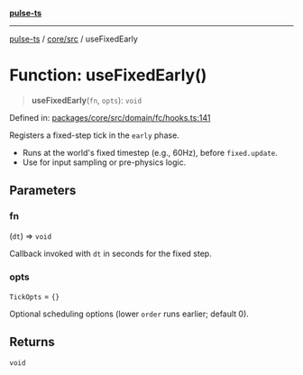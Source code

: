 [**pulse-ts**](../../../README.md)

***

[pulse-ts](../../../README.md) / [core/src](../README.md) / useFixedEarly

# Function: useFixedEarly()

> **useFixedEarly**(`fn`, `opts`): `void`

Defined in: [packages/core/src/domain/fc/hooks.ts:141](https://github.com/jlehett/pulse-ts/blob/a2a18767041a6b69ca4c5f6131d2de266097750e/packages/core/src/domain/fc/hooks.ts#L141)

Registers a fixed-step tick in the `early` phase.

- Runs at the world's fixed timestep (e.g., 60Hz), before `fixed.update`.
- Use for input sampling or pre-physics logic.

## Parameters

### fn

(`dt`) => `void`

Callback invoked with `dt` in seconds for the fixed step.

### opts

`TickOpts` = `{}`

Optional scheduling options (lower `order` runs earlier; default 0).

## Returns

`void`
